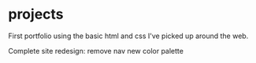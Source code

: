# projects
First portfolio using the basic html and css I've picked up around the web. 

Complete site redesign:
remove nav
new color palette 
